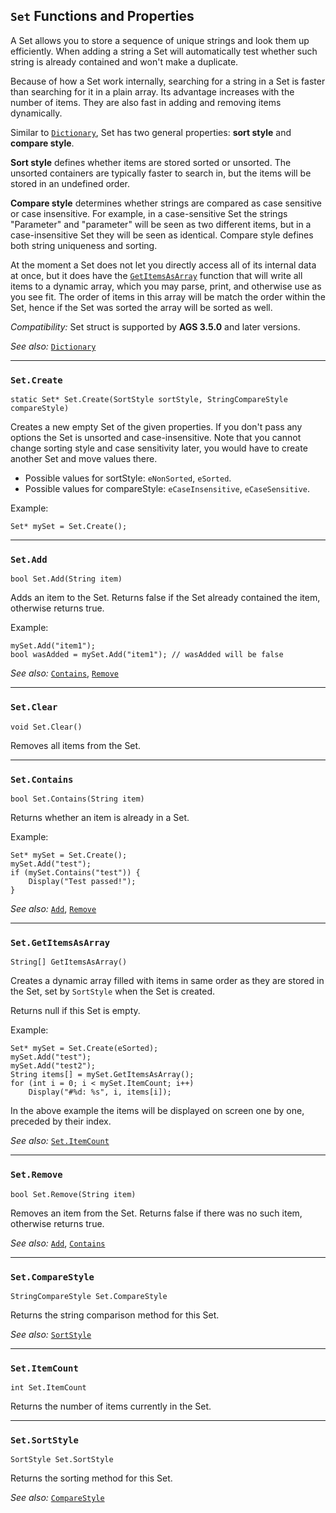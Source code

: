 ## `Set` Functions and Properties

A Set allows you to store a sequence of unique strings and look them up efficiently. When adding a string a Set will automatically test whether such string is already contained and won't make a duplicate.

Because of how a Set work internally, searching for a string in a Set is faster than searching for it in a plain array. Its advantage increases with the number of items. They are also fast in adding and removing items dynamically.

Similar to [`Dictionary`](Dictionary), Set has two general properties: **sort style** and **compare style**.

**Sort style** defines whether items are stored sorted or unsorted. The unsorted containers are typically faster to search in, but the items will be stored in an undefined order.

**Compare style** determines whether strings are compared as case sensitive or case insensitive. For example, in a case-sensitive Set the strings "Parameter" and "parameter" will be seen as two different items, but in a case-insensitive Set they will be seen as identical. Compare style defines both string uniqueness and sorting.

At the moment a Set does not let you directly access all of its internal data at once, but it does have the [`GetItemsAsArray`](Set#setgetitemsasarray) function that will write all items to a dynamic array, which you may parse, print, and otherwise use as you see fit. The order of items in this array will be match the order within the Set, hence if the Set was sorted the array will be sorted as well.

*Compatibility:* Set struct is supported by **AGS 3.5.0** and later versions.

*See also:* [`Dictionary`](Dictionary)

---

### `Set.Create`

```ags
static Set* Set.Create(SortStyle sortStyle, StringCompareStyle compareStyle)
```

Creates a new empty Set of the given properties. If you don't pass any options the Set is unsorted and case-insensitive. Note that you cannot change sorting style and case sensitivity later, you would have to create another Set and move values there.

- Possible values for sortStyle: `eNonSorted`, `eSorted`.
- Possible values for compareStyle: `eCaseInsensitive`, `eCaseSensitive`.

Example:

```ags
Set* mySet = Set.Create();
```

---

### `Set.Add`

```ags
bool Set.Add(String item)
```

Adds an item to the Set. Returns false if the Set already contained the item, otherwise returns true.

Example:

```ags
mySet.Add("item1");
bool wasAdded = mySet.Add("item1"); // wasAdded will be false
```

*See also:* [`Contains`](Set#setcontains), [`Remove`](Set#setremove)

---

### `Set.Clear`

```ags
void Set.Clear()
```

Removes all items from the Set.

---

### `Set.Contains`

```ags
bool Set.Contains(String item)
```

Returns whether an item is already in a Set.

Example:

```ags
Set* mySet = Set.Create();
mySet.Add("test");
if (mySet.Contains("test")) {
    Display("Test passed!");
}
```

*See also:* [`Add`](Set#setadd), [`Remove`](Set#setremove)

---

### `Set.GetItemsAsArray`

```ags
String[] GetItemsAsArray()
```

Creates a dynamic array filled with items in same order as they are stored in the Set, set by `SortStyle` when the Set is created.

Returns null if this Set is empty.

Example:

```ags
Set* mySet = Set.Create(eSorted);
mySet.Add("test");
mySet.Add("test2");
String items[] = mySet.GetItemsAsArray();
for (int i = 0; i < mySet.ItemCount; i++)
    Display("#%d: %s", i, items[i]);
```

In the above example the items will be displayed on screen one by one, preceded by their index.

*See also:* [`Set.ItemCount`](Set#setitemcount)

---

### `Set.Remove`

```ags
bool Set.Remove(String item)
```

Removes an item from the Set. Returns false if there was no such item, otherwise returns true.

*See also:* [`Add`](Set#setadd), [`Contains`](Set#setcontains)

---

### `Set.CompareStyle`

```ags
StringCompareStyle Set.CompareStyle
```

Returns the string comparison method for this Set.

*See also:* [`SortStyle`](Set#setsortstyle)

---

### `Set.ItemCount`

```ags
int Set.ItemCount
```

Returns the number of items currently in the Set.

---

### `Set.SortStyle`

```ags
SortStyle Set.SortStyle
```

Returns the sorting method for this Set.

*See also:* [`CompareStyle`](Set#setcomparestyle)
